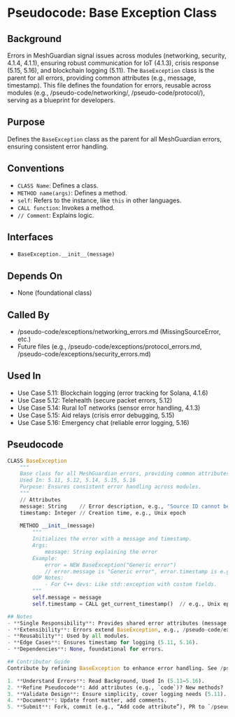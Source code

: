 # Pseudocode: Base Exception Class

## Background
Errors in MeshGuardian signal issues across modules (networking, security, 4.1.4, 4.1.1), ensuring robust communication for IoT (4.1.3), crisis response (5.15, 5.16), and blockchain logging (5.11). The `BaseException` class is the parent for all errors, providing common attributes (e.g., message, timestamp). This file defines the foundation for errors, reusable across modules (e.g., /pseudo-code/networking/, /pseudo-code/protocol/), serving as a blueprint for developers.

## Purpose
Defines the `BaseException` class as the parent for all MeshGuardian errors, ensuring consistent error handling.

## Conventions
- `CLASS Name`: Defines a class.  
- `METHOD name(args)`: Defines a method.  
- `self`: Refers to the instance, like `this` in other languages.  
- `CALL function`: Invokes a method.  
- `// Comment`: Explains logic.  

## Interfaces
- `BaseException.__init__(message)`

## Depends On
- None (foundational class)

## Called By
- /pseudo-code/exceptions/networking_errors.md (MissingSourceError, etc.)
- Future files (e.g., /pseudo-code/exceptions/protocol_errors.md, /pseudo-code/exceptions/security_errors.md)

## Used In
- Use Case 5.11: Blockchain logging (error tracking for Solana, 4.1.6)
- Use Case 5.12: Telehealth (secure packet errors, 5.12)
- Use Case 5.14: Rural IoT networks (sensor error handling, 4.1.3)
- Use Case 5.15: Aid relays (crisis error debugging, 5.15)
- Use Case 5.16: Emergency chat (reliable error logging, 5.16)

## Pseudocode

```python
CLASS BaseException
    """
    Base class for all MeshGuardian errors, providing common attributes.
    Used In: 5.11, 5.12, 5.14, 5.15, 5.16
    Purpose: Ensures consistent error handling across modules.
    """
    // Attributes
    message: String    // Error description, e.g., "Source ID cannot be empty"
    timestamp: Integer // Creation time, e.g., Unix epoch
    
    METHOD __init__(message)
        """
        Initializes the error with a message and timestamp.
        Args:
            message: String explaining the error
        Example:
            error = NEW BaseException("Generic error")
            // error.message is "Generic error", error.timestamp is e.g., 1739467200
        OOP Notes:
            - For C++ devs: Like std::exception with custom fields.
        """
        self.message = message
        self.timestamp = CALL get_current_timestamp()  // e.g., Unix epoch

## Notes
- **Single Responsibility**: Provides shared error attributes (message, timestamp).  
- **Extensibility**: Errors extend BaseException, e.g., /pseudo-code/exceptions/networking_errors.md, future /pseudo-code/exceptions/protocol_errors.md.  
- **Reusability**: Used by all modules.  
- **Edge Cases**: Ensures timestamp for logging (5.11, 5.16).  
- **Dependencies**: None, foundational for errors.  

## Contributor Guide
Contribute by refining BaseException to enhance error handling. See /pseudo-code/CONTRIBUTING.md for PR guidelines.

1. **Understand Errors**: Read Background, Used In (5.11–5.16).  
2. **Refine Pseudocode**: Add attributes (e.g., `code`)? New methods?  
3. **Validate Design**: Ensure simplicity, cover logging needs (5.11).  
4. **Document**: Update front-matter, add comments.  
5. **Submit**: Fork, commit (e.g., “Add code attribute”), PR to `/pseudo-code/`.